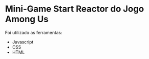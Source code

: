 # Mini-Game Start Reactor do Jogo Among Us

Foi utilizado as ferramentas:

- Javascript
- CSS
- HTML